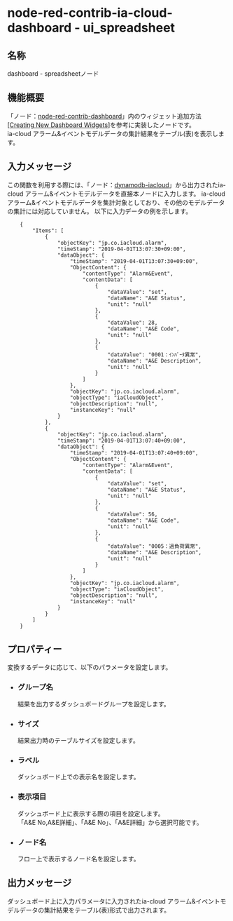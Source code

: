 # node-red-contrib-ia-cloud-dashboard - ui_spreadsheet

## 名称
dashboard - spreadsheetノード


## 機能概要
「ノード：[node-red-contrib-dashboard](https://github.com/node-red/node-red-dashboard)」内のウィジェット追加方法[[Creating New Dashboard Widgets](https://github.com/node-red/node-red-dashboard/wiki/Creating-New-Dashboard-Widgets)]を参考に実装したノードです。  
ia-cloud アラーム&イベントモデルデータの集計結果をテーブル(表)を表示します。 



## 入力メッセージ
この関数を利用する際には、「ノード：[dynamodb-iacloud](https://github.com/ia-cloud/node-red-contrib-ia-cloud-output/tree/master/dynamodb-iacloud)」から出力されたia-cloud アラーム&イベントモデルデータを直接本ノードに入力します。 
ia-cloud アラーム&イベントモデルデータを集計対象としており、その他のモデルデータの集計には対応していません。 
以下に入力データの例を示します。 

        {
            "Items": [
                {
                    "objectKey": "jp.co.iacloud.alarm",
                    "timeStamp": "2019-04-01T13:07:30+09:00",
                    "dataObject": {
                        "timeStamp": "2019-04-01T13:07:30+09:00",
                        "ObjectContent": {
                            "contentType": "Alarm&Event",
                            "contentData": [
                                {
                                    "dataValue": "set",
                                    "dataName": "A&E Status",
                                    "unit": "null"
                                },
                                {
                                    "dataValue": 28,
                                    "dataName": "A&E Code",
                                    "unit": "null"
                                },
                                {
                                    "dataValue": "0001：ｲﾝﾊﾞｰﾀ異常",
                                    "dataName": "A&E Description",
                                    "unit": "null"
                                }
                            ]
                        },
                        "objectKey": "jp.co.iacloud.alarm",
                        "objectType": "iaCloudObject",
                        "objectDescription": "null",
                        "instanceKey": "null"
                    }
                },
                {
                    "objectKey": "jp.co.iacloud.alarm",
                    "timeStamp": "2019-04-01T13:07:40+09:00",
                    "dataObject": {
                        "timeStamp": "2019-04-01T13:07:40+09:00",
                        "ObjectContent": {
                            "contentType": "Alarm&Event",
                            "contentData": [
                                {
                                    "dataValue": "set",
                                    "dataName": "A&E Status",
                                    "unit": "null"
                                },
                                {
                                    "dataValue": 56,
                                    "dataName": "A&E Code",
                                    "unit": "null"
                                },
                                {
                                    "dataValue": "0005：過負荷異常",
                                    "dataName": "A&E Description",
                                    "unit": "null"
                                }
                            ]
                        },
                        "objectKey": "jp.co.iacloud.alarm",
                        "objectType": "iaCloudObject",
                        "objectDescription": "null",
                        "instanceKey": "null"
                    }
                }
            ]
        }


## プロパティー
変換するデータに応じて、以下のパラメータを設定します。

- ### グループ名
  結果を出力するダッシュボードグループを設定します。

- ### サイズ
  結果出力時のテーブルサイズを設定します。

- ### ラベル
  ダッシュボード上での表示名を設定します。

- ### 表示項目
  ダッシュボード上に表示する際の項目を設定します。  
  「A&E No,A&E詳細」、「A&E No」、「A&E詳細」から選択可能です。  

- ### ノード名
  フロー上で表示するノード名を設定します。


## 出力メッセージ
ダッシュボード上に入力パラメータに入力されたia-cloud アラーム&イベントモデルデータの集計結果をテーブル(表)形式で出力されます。